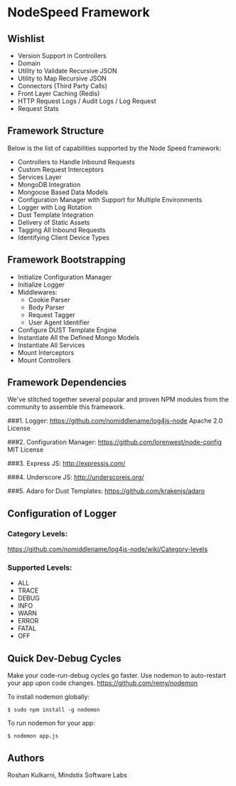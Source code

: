 # NodeSpeed Framework

## Wishlist

+ Version Support in Controllers
+ Domain
+ Utility to Validate Recursive JSON
+ Utility to Map Recursive JSON
+ Connectors (Third Party Calls)
+ Front Layer Caching (Redis)
+ HTTP Request Logs / Audit Logs / Log Request
+ Request Stats

## Framework Structure

Below is the list of capabilities supported by the Node Speed framework:

+ Controllers to Handle Inbound Requests
+ Custom Request Interceptors
+ Services Layer
+ MongoDB Integration
+ Mongoose Based Data Models
+ Configuration Manager with Support for Multiple Environments
+ Logger with Log Rotation
+ Dust Template Integration
+ Delivery of Static Assets
+ Tagging All Inbound Requests
+ Identifying Client Device Types

## Framework Bootstrapping

+ Initialize Configuration Manager
+ Initialize Logger
+ Middlewares:
  + Cookie Parser
  + Body Parser
  + Request Tagger
  + User Agent Identifier
+ Configure DUST Template Engine
+ Instantiate All the Defined Mongo Models
+ Instantiate All Services
+ Mount Interceptors
+ Mount Controllers


## Framework Dependencies

We've stitched together several popular and proven NPM modules from the community to assemble this framework.

###1. Logger:
https://github.com/nomiddlename/log4js-node
Apache 2.0 License

###2. Configuration Manager:
https://github.com/lorenwest/node-config
MIT License

###3. Express JS:
http://expressjs.com/

###4. Underscore JS:
http://underscorejs.org/

###5. Adaro for Dust Templates:
https://github.com/krakenjs/adaro

## Configuration of Logger

### Category Levels:
https://github.com/nomiddlename/log4js-node/wiki/Category-levels

### Supported Levels:
+ ALL
+ TRACE
+ DEBUG
+ INFO
+ WARN
+ ERROR
+ FATAL
+ OFF

## Quick Dev-Debug Cycles

Make your code-run-debug cycles go faster. Use nodemon to auto-restart your app upon code changes.
https://github.com/remy/nodemon

To install nodemon globally:

	$ sudo npm install -g nodemon

To run nodemon for your app:

	$ nodemon app.js

## Authors

Roshan Kulkarni, Mindstix Software Labs
